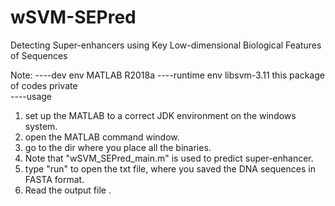 # wSVM-SEPred
Detecting Super-enhancers using Key Low-dimensional Biological Features of Sequences


Note:
----dev env
MATLAB R2018a
----runtime env
libsvm-3.11
this package of codes	private			
----usage 
1. set up the MATLAB to a correct JDK environment on the windows system. 
2. open the MATLAB command window.
3. go to the dir where you place all the binaries.
4. Note that "wSVM_SEPred_main.m" is used to predict super-enhancer.
5. type "run" to open the txt file, where you saved the DNA sequences in FASTA format.
6. Read the output file .
